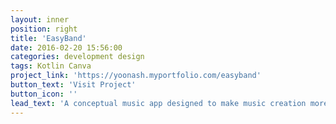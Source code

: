 ```yaml
---
layout: inner
position: right
title: 'EasyBand'
date: 2016-02-20 15:56:00
categories: development design
tags: Kotlin Canva
project_link: 'https://yoonash.myportfolio.com/easyband'
button_text: 'Visit Project'
button_icon: ''
lead_text: 'A conceptual music app designed to make music creation more accessible for Android users. Inspired by GarageBand’s functionality, the app reimagines the experience with inclusive features such as high-contrast visuals and voice feedback.'
---
```

